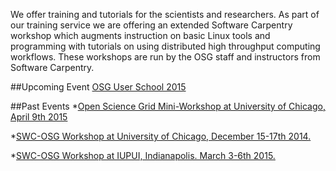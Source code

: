 

We offer training and tutorials for the scientists and researchers. As part of our training service we are offering an extended Software Carpentry workshop which augments instruction on basic Linux tools and programming with tutorials on using distributed high throughput computing workflows. These workshops are run by the OSG staff and instructors from Software Carpentry.


##Upcoming Event
[OSG User School 2015](https://twiki.opensciencegrid.org/bin/view/Education/OSGUserSchool2015)

 
##Past Events
*[Open Science Grid Mini-Workshop at University of Chicago, April 9th 2015](http://swc-osg-workshop.github.io/MiniOSG-2015-04-09-UChicago/index.html)

*[SWC-OSG Workshop at University of Chicago, December 15-17th 2014.](http://swc-osg-workshop.github.io/2014-12-15-UChicago/)

*[SWC-OSG Workshop at IUPUI, Indianapolis. March 3-6th 2015.](http://swc-osg-workshop.github.io/2015-03-03-iupui/index.html)
